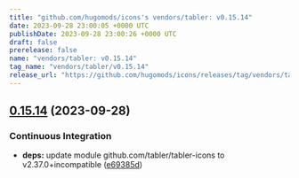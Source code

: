 ```yaml
---
title: "github.com/hugomods/icons's vendors/tabler: v0.15.14"
date: 2023-09-28 23:00:05 +0000 UTC
publishDate: 2023-09-28 23:00:26 +0000 UTC
draft: false
prerelease: false
name: "vendors/tabler: v0.15.14"
tag_name: "vendors/tabler/v0.15.14"
release_url: "https://github.com/hugomods/icons/releases/tag/vendors/tabler/v0.15.14"
---
```


## [0.15.14](https://github.com/hugomods/icons/compare/vendors/tabler/v0.15.13...vendors/tabler/v0.15.14) (2023-09-28)


### Continuous Integration

* **deps:** update module github.com/tabler/tabler-icons to v2.37.0+incompatible ([e69385d](https://github.com/hugomods/icons/commit/e69385d4230e5374c71a946cbb27f751722e74a8))
